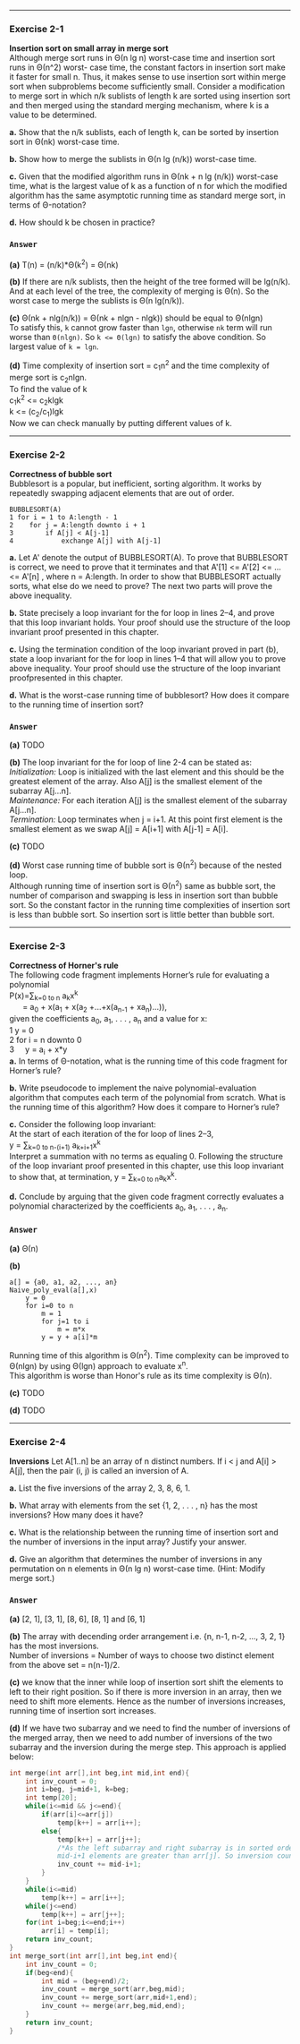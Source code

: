 ***
### Exercise 2-1
**Insertion sort on small array in merge sort**  
Although merge sort runs in Θ(n lg n) worst-case time and insertion sort runs in Θ(n^2) worst- case time, the constant factors in insertion 
sort make it faster for small n. Thus, it makes sense to use insertion sort within merge sort when subproblems become sufficiently small.
Consider a modification to merge sort in which n/k sublists of length k are sorted using insertion sort and then merged using the standard 
merging mechanism, where k is a value to be determined.

**a.** Show that the n/k sublists, each of length k, can be sorted by insertion sort in Θ(nk) worst-case time.

**b.** Show how to merge the sublists in Θ(n lg (n/k)) worst-case time.

**c.** Given that the modified algorithm runs in Θ(nk + n lg (n/k)) worst-case time, what is the largest value of k as a function of n for 
which the modified algorithm has the same asymptotic running time as standard merge sort, in terms of Θ-notation?

**d.** How should k be chosen in practice?
### `Answer`
**(a)** T(n) = (n/k)\*Θ(k<sup>2</sup>) = Θ(nk)  

**(b)** If there are n/k sublists, then the height of the tree formed will be lg(n/k). And at each level of the tree, the complexity of
merging is Θ(n). So the worst case to merge the sublists is Θ(n lg(n/k)).  

**(c)** Θ(nk + nlg(n/k)) = Θ(nk + nlgn - nlgk)) should be equal to Θ(nlgn)  
To satisfy this, `k` cannot grow faster than `lgn`, otherwise `nk` term will run worse than `Θ(nlgn)`. So `k <= Θ(lgn)` to satisfy the above condition.
So largest value of `k = lgn`.  

**(d)** Time complexity of insertion sort = c<sub>1</sub>n<sup>2</sup> and the time complexity of merge sort is c<sub>2</sub>nlgn.  
To find the value of k  
c<sub>1</sub>k<sup>2</sup> <= c<sub>2</sub>klgk  
k <= (c<sub>2</sub>/c<sub>1</sub>)lgk  
Now we can check manually by putting different values of k.

***
### Exercise 2-2
**Correctness of bubble sort**  
Bubblesort is a popular, but inefficient, sorting algorithm. It works by repeatedly swapping adjacent elements that are out of order.
```
BUBBLESORT(A)
1 for i = 1 to A:length - 1
2    for j = A:length downto i + 1
3        if A[j] < A[j-1]
4            exchange A[j] with A[j-1]
```
**a.** Let A' denote the output of BUBBLESORT(A). To prove that BUBBLESORT is correct, we need to prove that it terminates and that
A'[1] <= A'[2] <= ... <= A'[n] , 
where n = A:length. In order to show that BUBBLESORT actually sorts, what else do we need to prove?
The next two parts will prove the above inequality.  

**b.** State precisely a loop invariant for the for loop in lines 2–4, and prove that this loop invariant holds. Your proof should use 
the structure of the loop invariant proof presented in this chapter.  

**c.** Using the termination condition of the loop invariant proved in part (b), state a loop invariant for the for loop in lines 1–4 
that will allow you to prove above inequality. Your proof should use the structure of the loop invariant proofpresented in this chapter.  

**d.** What is the worst-case running time of bubblesort? How does it compare to the running time of insertion sort?
### `Answer`
**(a)** TODO  

**(b)** The loop invariant for the for loop of line 2-4 can be stated as:  
*Initialization:* Loop is initialized with the last element and this should be the greatest element of the array. Also A[j] is the smallest element of the subarray A[j...n].  
*Maintenance:* For each iteration A[j] is the smallest element of the subarray A[j...n].  
*Termination:* Loop terminates when j = i+1. At this point first element is the smallest element as we swap A[j] = A[i+1] with A[j-1] = A[i].  

**(c)** TODO  

**(d)** Worst case running time of bubble sort is Θ(n<sup>2</sup>) because of the nested loop.  
Although running time of insertion sort is Θ(n<sup>2</sup>) same as bubble sort, the number of comparison and swapping is less in insertion sort than bubble sort. So the constant factor in the running time complexities of insertion sort is less than bubble sort. So insertion sort is little better than bubble sort.

***
### Exercise 2-3
**Correctness of Horner's rule**  
The following code fragment implements Horner’s rule for evaluating a polynomial  
P(x)=∑<sub>k=0 to n</sub> a<sub>k</sub>x<sup>k</sup>  
&nbsp; &nbsp; &nbsp; = a<sub>0</sub> + x(a<sub>1</sub> + x(a<sub>2</sub> +...+x(a<sub>n-1</sub> + xa<sub>n</sub>)...)),  
given the coefficients a<sub>0</sub>, a<sub>1</sub>, . . . , a<sub>n</sub> and a value for x:  
1 y = 0  
2 for i = n downto 0  
3 &nbsp; &nbsp; y = a<sub>i</sub> + x\*y  
**a.** In terms of Θ-notation, what is the running time of this code fragment for Horner’s rule? 

**b.** Write pseudocode to implement the naive polynomial-evaluation algorithm that computes each term of the polynomial from scratch. What is the running time of this algorithm? How does it compare to Horner’s rule?  

**c.** Consider the following loop invariant:  
At the start of each iteration of the for loop of lines 2–3,  
y = ∑<sub>k=0 to n-(i+1)</sub> a<sub>k+i+1</sub>x<sup>k</sup>  
Interpret a summation with no terms as equaling 0. Following the structure of the loop invariant proof presented in this chapter, use this loop invariant to show that, at termination, y = ∑<sub>k=0 to n</sub>a<sub>k</sub>x<sup>k</sup>.  

**d.** Conclude by arguing that the given code fragment correctly evaluates a polynomial characterized by the coefficients a<sub>0</sub>, a<sub>1</sub>, . . . , a<sub>n</sub>.
### `Answer`
**(a)** Θ(n)  

**(b)** 
```
a[] = {a0, a1, a2, ..., an}
Naive_poly_eval(a[],x)
    y = 0
    for i=0 to n
        m = 1
        for j=1 to i
            m = m*x
        y = y + a[i]*m
```
Running time of this algorithm is Θ(n<sup>2</sup>). Time complexity can be improved to Θ(nlgn) by using Θ(lgn) approach to evaluate x<sup>n</sup>.  
This algorithm is worse than Honor's rule as its time complexity is Θ(n).  

**(c)** TODO  

**(d)** TODO  

***
### Exercise 2-4
**Inversions**
Let A[1..n] be an array of n distinct numbers. If i < j and A[i] > A[j], then the pair (i, j) is called an inversion of A.

**a.** List the five inversions of the array 2, 3, 8, 6, 1.

**b.** What array with elements from the set {1, 2, . . . , n} has the most inversions? How many does it have?

**c.** What is the relationship between the running time of insertion sort and the number of
inversions in the input array? Justify your answer.

**d.** Give an algorithm that determines the number of inversions in any permutation on n
elements in Θ(n lg n) worst-case time. (Hint: Modify merge sort.)
### `Answer`
**(a)** [2, 1], [3, 1], [8, 6], [8, 1] and [6, 1]  

**(b)** The array with decending order arrangement i.e. {n, n-1, n-2, ..., 3, 2, 1} has the most inversions.  
Number of inversions = Number of ways to choose two distinct element from the above set = n(n-1)/2.  

**(c)** we know that the inner while loop of insertion sort shift the elements to left to their right position. So if there is more inversion in an array, then we need to shift more elements. Hence as the number of inversions increases, running time of insertion sort increases.  

**(d)**
If we have two subarray and we need to find the number of inversions of the merged array, then we need to add number of inversions of the two subarray and the inversion during the merge step. This approach is applied below:
```C++
int merge(int arr[],int beg,int mid,int end){
    int inv_count = 0;
    int i=beg, j=mid+1, k=beg;
    int temp[20];
    while(i<=mid && j<=end){
        if(arr[i]<=arr[j])
            temp[k++] = arr[i++];
        else{
            temp[k++] = arr[j++];
            /*As the left subarray and right subarray is in sorted order and when it comes that arr[j]<arr[i], then in the left subarray 
            mid-i+1 elements are greater than arr[j]. So inversion count is increases by mid-i+1.*/
            inv_count += mid-i+1;
        }
    }
    while(i<=mid)
        temp[k++] = arr[i++];
    while(j<=end)
        temp[k++] = arr[j++];
    for(int i=beg;i<=end;i++)
        arr[i] = temp[i];
    return inv_count;
}
int merge_sort(int arr[],int beg,int end){
    int inv_count = 0;
    if(beg<end){
        int mid = (beg+end)/2;
        inv_count = merge_sort(arr,beg,mid);
        inv_count += merge_sort(arr,mid+1,end);
        inv_count += merge(arr,beg,mid,end);
    }
    return inv_count;
}
```
